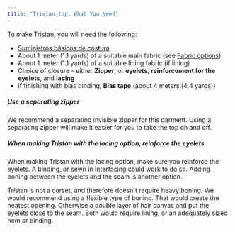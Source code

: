 ```yaml
---
title: "Tristan top: What You Need"
---
```


To make Tristan, you will need the following:

- [Suministros básicos de costura](/docs/sewing/basic-sewing-supplies)
- About 1 meter (1.1 yards) of a suitable main fabric (see [Fabric options](/docs/designs/tristan/fabric))
- About 1 meter (1.1 yards) of a suitable lining fabric (if lining)
- Choice of closure - either **Zipper**, or **eyelets**, **reinforcement for the eyelets**, and **lacing**
- If finishing with bias binding, **Bias tape** (about 4 meters (4.4 yards))

<Tip>

##### Use a separating zipper

We recommend a separating invisible zipper for this garment. Using a separating zipper will make it easier for you to take the top on and off.

##### When making Tristan with the lacing option, reinforce the eyelets

When making Tristan with the lacing option, make sure you reinforce the eyelets. A binding, or sewn in interfacing could work to do so. Adding boning between the eyelets and the seam is another option.

Tristan is not a corset, and therefore doesn't require heavy boning. We would recommend using a flexible type of boning. That would create the neatest opening. Otherwise a double layer of hair canvas and put the eyelets close to the seam. Both would require lining, or an adequately sized hem or binding.

</Tip>
